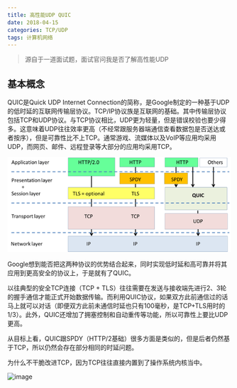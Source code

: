 ```yaml
---
title: 高性能UDP QUIC
date: 2018-04-15 
categories: TCP/UDP
tags: 计算机网络
---
```


 > 源自于一道面试题，面试官问我是否了解高性能UDP
 
 ## 基本概念
 QUIC是Quick UDP Internet Connection的简称，是Google制定的一种基于UDP的低时延的互联网传输层协议。TCP/IP协议族是互联网的基础。其中传输层协议包括TCP和UDP协议。与TCP协议相比，UDP更为轻量，但是错误校验也要少得多。这意味着UDP往往效率更高（不经常跟服务器端通信查看数据包是否送达或者按序），但是可靠性比不上TCP。通常游戏、流媒体以及VoIP等应用均采用UDP，而网页、邮件、远程登录等大部分的应用均采用TCP。
 
 ![image](https://raw.githubusercontent.com/JasonRen23/imgs/master/QUIC-Figure-1.png)
 
 Google想到能否把这两种协议的优势结合起来，同时实现低时延和高可靠并将其应用到更高安全的协议上，于是就有了QUIC。
 
 以往典型的安全TCP连接（TCP + TLS）往往需要在发送与接收端先进行2、3轮的握手通信才能正式开始数据传输。而利用QUIC协议，如果双方此前通信过的话马上就可以对话（即便双方此前未通信时延也只有100毫秒，是TCP+TLS用时的1/3）。此外，QUIC还增加了拥塞控制和自动重传等功能，所以可靠性上要比UDP更高。
 
 从目标上看，QUIC跟SPDY（HTTP/2基础）很多方面是类似的，但是后者仍然基于TCP，所以仍然会存在部分相同的时延问题。
 
 为什么不干脆改进TCP，因为TCP往往直接内置到了操作系统内核当中。
 
 ![image](https://ws1.sinaimg.cn/large/73d640f7gy1ftl9uru2trj20m80bydgn.jpg)